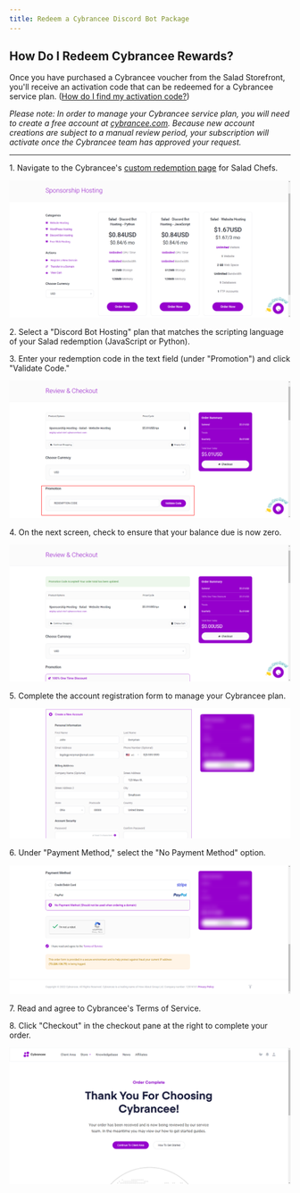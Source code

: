 ```yaml
---
title: Redeem a Cybrancee Discord Bot Package
---
```


## **How Do I Redeem Cybrancee Rewards?**

Once you have purchased a Cybrancee voucher from the Salad Storefront, you'll receive an activation code that can be
redeemed for a Cybrancee service plan.
([How do I find my activation code?](/docs/guides/using-salad/125-where-to-find-your-reward-redemption-code))

_Please note: In order to manage your Cybrancee service plan, you will need to create a free account at_
[_cybrancee.com_](https://cybrancee.com/)_. Because new account creations are subject to a manual review period, your
subscription will activate once the Cybrancee team has approved your request._

---

1. Navigate to the Cybrancee's
[custom redemption page](https://cybrancee.com/client/index.php?rp=%2Fstore%2Fsponsorship-hosting) for Salad Chefs.

![](../../../../content/images/rewards/redeeming-your-rewards/cybrancee-discord-bot-1.png)

2. Select a "Discord Bot Hosting" plan that matches the scripting language of your Salad redemption (JavaScript or
Python).

3. Enter your redemption code in the text field (under "Promotion") and click "Validate Code."

![](../../../../content/images/rewards/redeeming-your-rewards/cybrancee-discord-bot-2.png)

4. On the next screen, check to ensure that your balance due is now zero.

![](../../../../content/images/rewards/redeeming-your-rewards/cybrancee-discord-bot-3.png)

5. Complete the account registration form to manage your Cybrancee plan.

![](../../../../content/images/rewards/redeeming-your-rewards/cybrancee-discord-bot-4.png)

6. Under "Payment Method," select the "No Payment Method" option.

![](../../../../content/images/rewards/redeeming-your-rewards/cybrancee-discord-bot-5.png)

7. Read and agree to Cybrancee's Terms of Service.

8. Click "Checkout" in the checkout pane at the right to complete your order.

![](../../../../content/images/rewards/redeeming-your-rewards/cybrancee-discord-bot-6.png)
